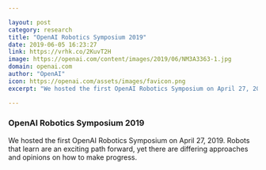 ```yaml
---

layout: post
category: research
title: "OpenAI Robotics Symposium 2019"
date: 2019-06-05 16:23:27
link: https://vrhk.co/2KuvT2H
image: https://openai.com/content/images/2019/06/NM3A3363-1.jpg
domain: openai.com
author: "OpenAI"
icon: https://openai.com/assets/images/favicon.png
excerpt: "We hosted the first OpenAI Robotics Symposium on April 27, 2019. Robots that learn are an exciting path forward, yet there are differing approaches and opinions on how to make progress."

---
```


### OpenAI Robotics Symposium 2019

We hosted the first OpenAI Robotics Symposium on April 27, 2019. Robots that learn are an exciting path forward, yet there are differing approaches and opinions on how to make progress.